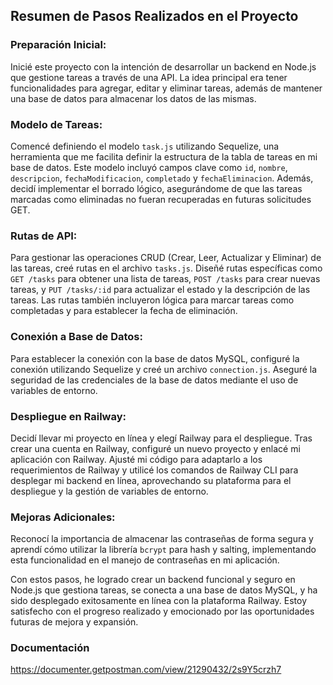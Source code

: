 ## Resumen de Pasos Realizados en el Proyecto

### **Preparación Inicial:**
Inicié este proyecto con la intención de desarrollar un backend en Node.js que gestione tareas a través de una API. La idea principal era tener funcionalidades para agregar, editar y eliminar tareas, además de mantener una base de datos para almacenar los datos de las mismas.

### **Modelo de Tareas:**
Comencé definiendo el modelo `task.js` utilizando Sequelize, una herramienta que me facilita definir la estructura de la tabla de tareas en mi base de datos. Este modelo incluyó campos clave como `id`, `nombre`, `descripcion`, `fechaModificacion`, `completado` y `fechaEliminacion`. Además, decidí implementar el borrado lógico, asegurándome de que las tareas marcadas como eliminadas no fueran recuperadas en futuras solicitudes GET.

### **Rutas de API:**
Para gestionar las operaciones CRUD (Crear, Leer, Actualizar y Eliminar) de las tareas, creé rutas en el archivo `tasks.js`. Diseñé rutas específicas como `GET /tasks` para obtener una lista de tareas, `POST /tasks` para crear nuevas tareas, y `PUT /tasks/:id` para actualizar el estado y la descripción de las tareas. Las rutas también incluyeron lógica para marcar tareas como completadas y para establecer la fecha de eliminación.

### **Conexión a Base de Datos:**
Para establecer la conexión con la base de datos MySQL, configuré la conexión utilizando Sequelize y creé un archivo `connection.js`. Aseguré la seguridad de las credenciales de la base de datos mediante el uso de variables de entorno.

### **Despliegue en Railway:**
Decidí llevar mi proyecto en línea y elegí Railway para el despliegue. Tras crear una cuenta en Railway, configuré un nuevo proyecto y enlacé mi aplicación con Railway. Ajusté mi código para adaptarlo a los requerimientos de Railway y utilicé los comandos de Railway CLI para desplegar mi backend en línea, aprovechando su plataforma para el despliegue y la gestión de variables de entorno.

### **Mejoras Adicionales:**
Reconocí la importancia de almacenar las contraseñas de forma segura y aprendí cómo utilizar la librería `bcrypt` para hash y salting, implementando esta funcionalidad en el manejo de contraseñas en mi aplicación.

Con estos pasos, he logrado crear un backend funcional y seguro en Node.js que gestiona tareas, se conecta a una base de datos MySQL, y ha sido desplegado exitosamente en línea con la plataforma Railway. Estoy satisfecho con el progreso realizado y emocionado por las oportunidades futuras de mejora y expansión.

### **Documentación**
https://documenter.getpostman.com/view/21290432/2s9Y5crzh7
